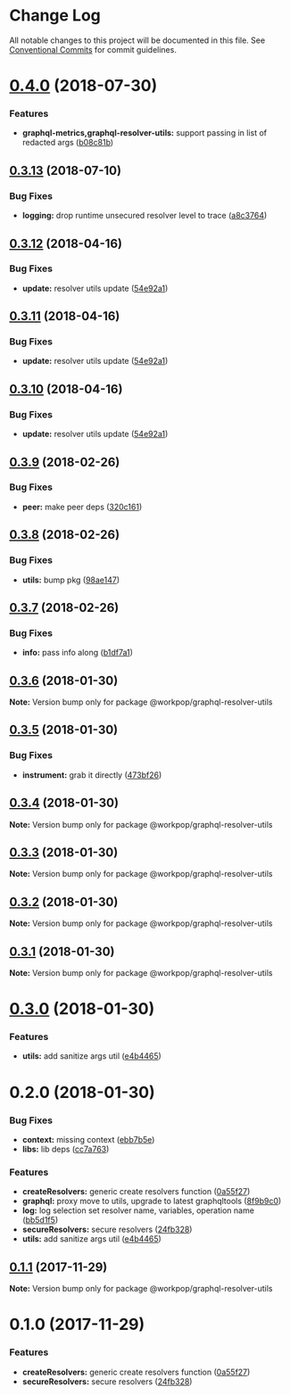 # Change Log

All notable changes to this project will be documented in this file.
See [Conventional Commits](https://conventionalcommits.org) for commit guidelines.

<a name="0.4.0"></a>
# [0.4.0](https://github.com/Workpop/graphql-utils/compare/@workpop/graphql-resolver-utils@0.3.13...@workpop/graphql-resolver-utils@0.4.0) (2018-07-30)


### Features

* **graphql-metrics,graphql-resolver-utils:** support passing in list of redacted args ([b08c81b](https://github.com/Workpop/graphql-utils/commit/b08c81b))




<a name="0.3.13"></a>
## [0.3.13](https://github.com/Workpop/graphql-utils/compare/@workpop/graphql-resolver-utils@0.3.12...@workpop/graphql-resolver-utils@0.3.13) (2018-07-10)


### Bug Fixes

* **logging:** drop runtime unsecured resolver level to trace ([a8c3764](https://github.com/Workpop/graphql-utils/commit/a8c3764))




<a name="0.3.12"></a>
## [0.3.12](https://github.com/Workpop/graphql-utils/compare/@workpop/graphql-resolver-utils@0.3.9...@workpop/graphql-resolver-utils@0.3.12) (2018-04-16)


### Bug Fixes

* **update:** resolver utils update ([54e92a1](https://github.com/Workpop/graphql-utils/commit/54e92a1))




<a name="0.3.11"></a>
## [0.3.11](https://github.com/Workpop/graphql-utils/compare/@workpop/graphql-resolver-utils@0.3.9...@workpop/graphql-resolver-utils@0.3.11) (2018-04-16)


### Bug Fixes

* **update:** resolver utils update ([54e92a1](https://github.com/Workpop/graphql-utils/commit/54e92a1))




<a name="0.3.10"></a>
## [0.3.10](https://github.com/Workpop/graphql-utils/compare/@workpop/graphql-resolver-utils@0.3.9...@workpop/graphql-resolver-utils@0.3.10) (2018-04-16)


### Bug Fixes

* **update:** resolver utils update ([54e92a1](https://github.com/Workpop/graphql-utils/commit/54e92a1))




<a name="0.3.9"></a>
## [0.3.9](https://github.com/Workpop/graphql-utils/compare/@workpop/graphql-resolver-utils@0.3.8...@workpop/graphql-resolver-utils@0.3.9) (2018-02-26)


### Bug Fixes

* **peer:** make peer deps ([320c161](https://github.com/Workpop/graphql-utils/commit/320c161))




<a name="0.3.8"></a>
## [0.3.8](https://github.com/Workpop/graphql-utils/compare/@workpop/graphql-resolver-utils@0.3.7...@workpop/graphql-resolver-utils@0.3.8) (2018-02-26)


### Bug Fixes

* **utils:** bump pkg ([98ae147](https://github.com/Workpop/graphql-utils/commit/98ae147))




<a name="0.3.7"></a>
## [0.3.7](https://github.com/Workpop/graphql-utils/compare/@workpop/graphql-resolver-utils@0.3.6...@workpop/graphql-resolver-utils@0.3.7) (2018-02-26)


### Bug Fixes

* **info:** pass info along ([b1df7a1](https://github.com/Workpop/graphql-utils/commit/b1df7a1))




<a name="0.3.6"></a>
## [0.3.6](https://github.com/Workpop/graphql-utils/compare/@workpop/graphql-resolver-utils@0.3.5...@workpop/graphql-resolver-utils@0.3.6) (2018-01-30)




**Note:** Version bump only for package @workpop/graphql-resolver-utils

<a name="0.3.5"></a>
## [0.3.5](https://github.com/Workpop/graphql-utils/compare/@workpop/graphql-resolver-utils@0.3.4...@workpop/graphql-resolver-utils@0.3.5) (2018-01-30)


### Bug Fixes

* **instrument:** grab it directly ([473bf26](https://github.com/Workpop/graphql-utils/commit/473bf26))




<a name="0.3.4"></a>
## [0.3.4](https://github.com/Workpop/graphql-utils/compare/@workpop/graphql-resolver-utils@0.3.3...@workpop/graphql-resolver-utils@0.3.4) (2018-01-30)




**Note:** Version bump only for package @workpop/graphql-resolver-utils

<a name="0.3.3"></a>
## [0.3.3](https://github.com/Workpop/graphql-utils/compare/@workpop/graphql-resolver-utils@0.3.2...@workpop/graphql-resolver-utils@0.3.3) (2018-01-30)




**Note:** Version bump only for package @workpop/graphql-resolver-utils

<a name="0.3.2"></a>
## [0.3.2](https://github.com/Workpop/graphql-utils/compare/@workpop/graphql-resolver-utils@0.3.1...@workpop/graphql-resolver-utils@0.3.2) (2018-01-30)




**Note:** Version bump only for package @workpop/graphql-resolver-utils

<a name="0.3.1"></a>
## [0.3.1](https://github.com/Workpop/graphql-utils/compare/@workpop/graphql-resolver-utils@0.3.0...@workpop/graphql-resolver-utils@0.3.1) (2018-01-30)




**Note:** Version bump only for package @workpop/graphql-resolver-utils

<a name="0.3.0"></a>
# [0.3.0](https://github.com/Workpop/graphql-utils/compare/@workpop/graphql-resolver-utils@0.1.1...@workpop/graphql-resolver-utils@0.3.0) (2018-01-30)


### Features

* **utils:** add sanitize args util ([e4b4465](https://github.com/Workpop/graphql-utils/commit/e4b4465))




<a name="0.2.0"></a>
# 0.2.0 (2018-01-30)


### Bug Fixes

* **context:** missing context ([ebb7b5e](https://github.com/Workpop/graphql-utils/commit/ebb7b5e))
* **libs:** lib deps ([cc7a763](https://github.com/Workpop/graphql-utils/commit/cc7a763))


### Features

* **createResolvers:** generic create resolvers function ([0a55f27](https://github.com/Workpop/graphql-utils/commit/0a55f27))
* **graphql:** proxy move to utils, upgrade to latest graphqltools ([8f9b9c0](https://github.com/Workpop/graphql-utils/commit/8f9b9c0))
* **log:** log selection set resolver name, variables, operation name ([bb5d1f5](https://github.com/Workpop/graphql-utils/commit/bb5d1f5))
* **secureResolvers:** secure resolvers ([24fb328](https://github.com/Workpop/graphql-utils/commit/24fb328))
* **utils:** add sanitize args util ([e4b4465](https://github.com/Workpop/graphql-utils/commit/e4b4465))



<a name="0.1.1"></a>
## [0.1.1](https://github.com/Workpop/graphql-utils/compare/@workpop/graphql-resolver-utils@0.1.0...@workpop/graphql-resolver-utils@0.1.1) (2017-11-29)




**Note:** Version bump only for package @workpop/graphql-resolver-utils

<a name="0.1.0"></a>
# 0.1.0 (2017-11-29)


### Features

* **createResolvers:** generic create resolvers function ([0a55f27](https://github.com/Workpop/graphql-utils/commit/0a55f27))
* **secureResolvers:** secure resolvers ([24fb328](https://github.com/Workpop/graphql-utils/commit/24fb328))
